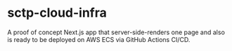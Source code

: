 # sctp-cloud-infra
A proof of concept Next.js app that server-side-renders one page and also is ready to be deployed on AWS ECS via GitHub Actions CI/CD.
